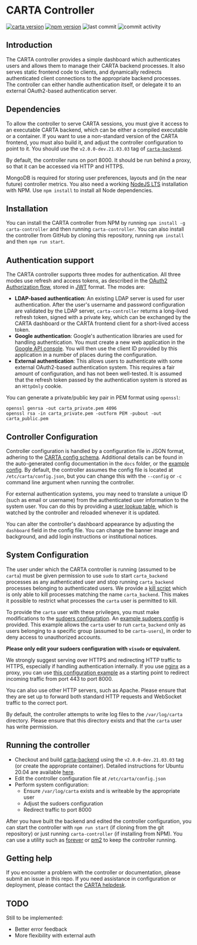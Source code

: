 # CARTA Controller
[![carta version](https://img.shields.io/badge/CARTA%20Version-2.0.0--dev.21.03.03-brightgreen)](https://github.com/CARTAvis/carta-backend/releases/tag/v2.0.0-dev.21.03.03)
[![npm version](http://img.shields.io/npm/v/carta-controller.svg?style=flat)](https://npmjs.org/package/carta-controller "View this project on npm")
![last commit](https://img.shields.io/github/last-commit/CARTAvis/carta-controller)
![commit activity](https://img.shields.io/github/commit-activity/m/CARTAvis/carta-controller)

## Introduction

The CARTA controller provides a simple dashboard which authenticates users and allows them to manage their CARTA backend processes. It also serves static frontend code to clients, and dynamically redirects authenticated client connections to the appropriate backend processes. The controller can either handle authentication itself, or delegate it to an external OAuth2-based authentication server.

## Dependencies

To allow the controller to serve CARTA sessions, you must give it access to an executable CARTA backend, which can be either a compiled executable or a container. If you want to use a non-standard version of the CARTA frontend, you must also build it, and adjust the controller configuration to point to it. You should use the `v2.0.0-dev.21.03.03` tag of [`carta-backend`](https://github.com/CARTAvis/carta-backend).

By default, the controller runs on port 8000. It should be run behind a proxy, so that it can be accessed via HTTP and HTTPS. 

MongoDB is required for storing user preferences, layouts and (in the near future) controller metrics. You also need a working [NodeJS LTS](https://github.com/nvm-sh/nvm#long-term-support) installation with NPM. Use `npm install` to install all Node dependencies.

## Installation

You can install the CARTA controller from NPM by running `npm install -g carta-controller` and then running `carta-controller`.
You can also install the controller from GitHub by cloning this repository, running `npm install` and then `npm run start`.

## Authentication support

The CARTA controller supports three modes for authentication. All three modes use refresh and access tokens, as described in the [OAuth2 Authorization flow](https://tools.ietf.org/html/rfc6749#section-1.3.1), stored in [JWT](https://jwt.io/) format. The modes are:
- **LDAP-based authentication**: An existing LDAP server is used for user authentication. After the user's username and password configuration are validated by the LDAP server, `carta-controller` returns a long-lived refresh token, signed with a private key, which can be exchanged by the CARTA dashboard or the CARTA frontend client for a short-lived access token.
- **Google authentication**: Google's authentication libraries are used for handling authentication. You must create a new web application in the [Google API console](https://console.developers.google.com/apis/credentials). You will then use the  client ID provided by this application in a number of places during the configuration.
- **External authentication**: This allows users to authenticate with some external OAuth2-based authentication system. This requires a fair amount of configuration, and has not been well-tested. It is assumed that the refresh token passed by the authentication system is stored as an `HttpOnly` cookie.

You can generate a private/public key pair in PEM format using `openssl`:
```shell script
openssl genrsa -out carta_private.pem 4096
openssl rsa -in carta_private.pem -outform PEM -pubout -out carta_public.pem
```

## Controller Configuration
Controller configuration is handled by a configuration file in JSON format, adhering to the [CARTA config schema](config/config_schema.json). Additional details can be found in the auto-generated config documentation in the `docs` folder, or the [example config](config/example_config.json). By default, the controller assumes the config file is located at `/etc/carta/config.json`, but you can change this with the `--config` or `-c` command line argument when running the controller. 

For external authentication systems, you may need to translate a unique ID (such as email or username) from the authenticated user information to the system user. You can do this by providing a [user lookup table](config/usertable.txt.stub), which is watched by the controller and reloaded whenever it is updated.

You can alter the controller's dashboard appearance by adjusting the `dashboard` field in the config file. You can change the banner image and background, and add login instructions or institutional notices.

## System Configuration

The user under which the CARTA controller is running (assumed to be `carta`) must be given permission to use `sudo` to start `carta_backend` processes as any authenticated user and stop running `carta_backend` processes belonging to authenticated users. We provide a [kill script](scripts/carta_kill_script.sh) which is only able to kill processes matching the name `carta_backend`. This makes it possible to restrict what processes the `carta` user is permitted to kill.

To provide the `carta` user with these privileges, you must make modifications to the [sudoers configuration](https://www.sudo.ws/man/1.9.0/sudoers.man.html). An [example sudoers config](config/example_sudoers_conf.stub) is provided. This example allows the `carta` user to run `carta_backend` only as users belonging to a specific group (assumed to be `carta-users`), in order to deny access to unauthorized accounts.

**Please only edit your sudoers configuration with `visudo` or equivalent.**

We strongly suggest serving over HTTPS and redirecting HTTP traffic to HTTPS, especially if handling authentication internally. If you use [nginx](https://www.nginx.com/) as a proxy, you can use [this configuration example](config/example_nginx.conf.stub) as a starting point to redirect incoming traffic from port 443 to port 8000.

You can also use other HTTP servers, such as Apache. Please ensure that they are set up to forward both standard HTTP requests and WebSocket traffic to the correct port.

By default, the controller attempts to write log files to the `/var/log/carta` directory. Please ensure that this directory exists and that the `carta` user has write permission.

## Running the controller

- Checkout and build [carta-backend](https://github.com/CARTAvis/carta-backend) using the `v2.0.0-dev.21.03.03` tag (or create the appropriate container). Detailed instructions for Ubuntu 20.04 are available [here](docs/ubuntu_focal_detailed_install.md).
- Edit the controller configuration file at `/etc/carta/config.json`
- Perform system configuration:
    - Ensure `/var/log/carta` exists and is writeable by the appropriate user    
    - Adjust the sudoers configuration
    - Redirect traffic to port 8000

After you have built the backend and edited the controller configuration, you can start the controller with `npm run start` (if cloning from the git repository) or just running `carta-controller` (if installing from NPM). You can use a utility such as [forever](https://github.com/foreversd/forever) or [pm2](https://pm2.keymetrics.io/) to keep the controller running.

## Getting help

If you encounter a problem with the controller or documentation, please submit an issue in this repo. If you need assistance in configuration or deployment, please contact the [CARTA helpdesk](mailto:carta_helpdesk@asiaa.sinica.edu.tw).

## TODO

Still to be implemented:
- Better error feedback
- More flexibility with external auth

